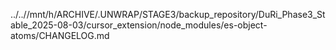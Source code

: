 ../..//mnt/h/ARCHIVE/.UNWRAP/STAGE3/backup_repository/DuRi_Phase3_Stable_2025-08-03/cursor_extension/node_modules/es-object-atoms/CHANGELOG.md